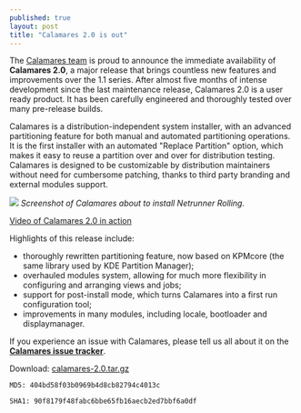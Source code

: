 ```yaml
---
published: true
layout: post
title: "Calamares 2.0 is out"
---
```

The [Calamares team](https://calamares.io/team/) is proud to announce the immediate availability of **Calamares 2.0**, a major release that brings countless new features and improvements over the 1.1 series. After almost five months of intense development since the last maintenance release, Calamares 2.0 is a user ready product. It has been carefully engineered and thoroughly tested over many pre-release builds.

Calamares is a distribution-independent system installer, with an advanced partitioning feature for both manual and automated partitioning operations. It is the first installer with an automated "Replace Partition" option, which makes it easy to reuse a partition over and over for distribution testing. Calamares is designed to be customizable by distribution maintainers without need for cumbersome patching, thanks to third party branding and external modules support.

![]({{site.baseurl}}/images/calamares-2.0-screenshot-netrunner.png)
_Screenshot of Calamares about to install Netrunner Rolling._

[Video of Calamares 2.0 in action]({{site.baseurl}}/images/cala2.0.mp4)

<!--more-->

Highlights of this release include:

* thoroughly rewritten partitioning feature, now based on KPMcore (the same library used by KDE Partition Manager);
* overhauled modules system, allowing for much more flexibility in configuring and arranging views and jobs;
* support for post-install mode, which turns Calamares into a first run configuration tool;
* improvements in many modules, including locale, bootloader and displaymanager.

If you experience an issue with Calamares, please tell us all about it on the [**Calamares issue tracker**](https://calamares.io/bugs/).

Download: [calamares-2.0.tar.gz](https://github.com/calamares/calamares/releases/download/v2.0/calamares-2.0.tar.gz)

`MD5: 404bd58f03b0969b4d8cb82794c4013c`

`SHA1: 90f8179f48fabc6bbe65fb16aecb2ed7bbf6a0df`
